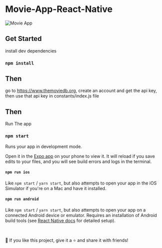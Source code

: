 # Movie-App-React-Native

![Movie App](https://drive.google.com/uc?id=1WW9PNxDM-8741wTXDvYd9u3yubD4Latk)

## Get Started

install dev dependencies

### `npm install`

## Then

go to https://www.themoviedb.org, create an account and get the api key, then use that api key in constants/index.js file

## Then

Run The app

### `npm start`

Runs your app in development mode.

Open it in the [Expo app](https://expo.io) on your phone to view it. It will reload if you save edits to your files, and you will see build errors and logs in the terminal.

#### `npm run ios`

Like `npm start` / `yarn start`, but also attempts to open your app in the iOS Simulator if you're on a Mac and have it installed.

#### `npm run android`

Like `npm start` / `yarn start`, but also attempts to open your app on a connected Android device or emulator. Requires an installation of Android build tools (see [React Native docs](https://facebook.github.io/react-native/docs/getting-started.html) for detailed setup).

<br />

💙 If you like this project, give it a ⭐ and share it with friends!

